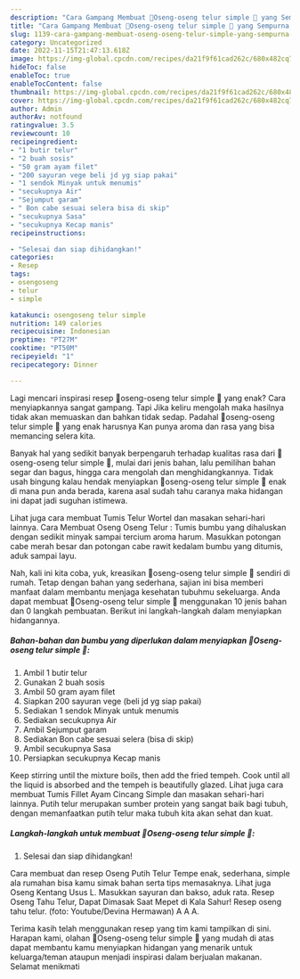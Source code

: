 ```yaml
---
description: "Cara Gampang Membuat 🌺Oseng-oseng telur simple 🌺 yang Sempurna, Buat Buka Puasa Bisa Manjain Lidah"
title: "Cara Gampang Membuat 🌺Oseng-oseng telur simple 🌺 yang Sempurna, Buat Buka Puasa Bisa Manjain Lidah"
slug: 1139-cara-gampang-membuat-oseng-oseng-telur-simple-yang-sempurna-buat-buka-puasa-bisa-manjain-lidah
category: Uncategorized
date: 2022-11-15T21:47:13.618Z
image: https://img-global.cpcdn.com/recipes/da21f9f61cad262c/680x482cq70/oseng-oseng-telur-simple-foto-resep-utama.jpg
hideToc: false
enableToc: true
enableTocContent: false
thumbnail: https://img-global.cpcdn.com/recipes/da21f9f61cad262c/680x482cq70/oseng-oseng-telur-simple-foto-resep-utama.jpg
cover: https://img-global.cpcdn.com/recipes/da21f9f61cad262c/680x482cq70/oseng-oseng-telur-simple-foto-resep-utama.jpg
author: Admin
authorAv: notfound
ratingvalue: 3.5
reviewcount: 10
recipeingredient:
- "1 butir telur"
- "2 buah sosis"
- "50 gram ayam filet"
- "200 sayuran vege beli jd yg siap pakai"
- "1 sendok Minyak untuk menumis"
- "secukupnya Air"
- "Sejumput garam"
- " Bon cabe sesuai selera bisa di skip"
- "secukupnya Sasa"
- "secukupnya Kecap manis"
recipeinstructions:

- "Selesai dan siap dihidangkan!"
categories:
- Resep
tags:
- osengoseng
- telur
- simple

katakunci: osengoseng telur simple 
nutrition: 149 calories
recipecuisine: Indonesian
preptime: "PT27M"
cooktime: "PT50M"
recipeyield: "1"
recipecategory: Dinner

---
```



Lagi mencari inspirasi resep 🌺oseng-oseng telur simple 🌺 yang enak? Cara menyiapkannya sangat gampang. Tapi Jika keliru mengolah maka hasilnya tidak akan memuaskan dan bahkan tidak sedap. Padahal 🌺oseng-oseng telur simple 🌺 yang enak harusnya Kan punya aroma dan rasa yang bisa memancing selera kita.


Banyak hal yang sedikit banyak berpengaruh terhadap kualitas rasa dari 🌺oseng-oseng telur simple 🌺, mulai dari jenis bahan, lalu pemilihan bahan segar dan bagus, hingga cara mengolah dan menghidangkannya. Tidak usah bingung kalau hendak menyiapkan 🌺oseng-oseng telur simple 🌺 enak di mana pun anda berada, karena asal sudah tahu caranya maka hidangan ini dapat jadi suguhan istimewa.

Lihat juga cara membuat Tumis Telur Wortel dan masakan sehari-hari lainnya. Cara Membuat Oseng Oseng Telur : Tumis bumbu yang dihaluskan dengan sedikit minyak sampai tercium aroma harum. Masukkan potongan cabe merah besar dan potongan cabe rawit kedalam bumbu yang ditumis, aduk sampai layu.


Nah, kali ini kita coba, yuk, kreasikan 🌺oseng-oseng telur simple 🌺 sendiri di rumah. Tetap dengan bahan yang sederhana, sajian ini bisa memberi manfaat dalam membantu menjaga kesehatan tubuhmu sekeluarga. Anda dapat membuat 🌺Oseng-oseng telur simple 🌺 menggunakan 10 jenis bahan dan 0 langkah pembuatan. Berikut ini langkah-langkah dalam menyiapkan hidangannya.

<!--inarticleads1-->

##### Bahan-bahan dan bumbu yang diperlukan dalam menyiapkan 🌺Oseng-oseng telur simple 🌺:

1. Ambil 1 butir telur
1. Gunakan 2 buah sosis
1. Ambil 50 gram ayam filet
1. Siapkan 200 sayuran vege (beli jd yg siap pakai)
1. Sediakan 1 sendok Minyak untuk menumis
1. Sediakan secukupnya Air
1. Ambil Sejumput garam
1. Sediakan  Bon cabe sesuai selera (bisa di skip)
1. Ambil secukupnya Sasa
1. Persiapkan secukupnya Kecap manis


Keep stirring until the mixture boils, then add the fried tempeh. Cook until all the liquid is absorbed and the tempeh is beautifully glazed. Lihat juga cara membuat Tumis Fillet Ayam Cincang Simple dan masakan sehari-hari lainnya. Putih telur merupakan sumber protein yang sangat baik bagi tubuh, dengan memanfaatkan putih telur maka tubuh kita akan sehat dan kuat. 

<!--inarticleads2-->

##### Langkah-langkah untuk membuat 🌺Oseng-oseng telur simple 🌺:


1. Selesai dan siap dihidangkan!

Cara membuat dan resep Oseng Putih Telur Tempe enak, sederhana, simple ala rumahan bisa kamu simak bahan serta tips memasaknya. Lihat juga Oseng Kentang Usus L. Masukkan sayuran dan bakso, aduk rata. Resep Oseng Tahu Telur, Dapat Dimasak Saat Mepet di Kala Sahur! Resep oseng tahu telur. (foto: Youtube/Devina Hermawan) A A A. 

Terima kasih telah menggunakan resep yang tim kami tampilkan di sini. Harapan kami, olahan 🌺Oseng-oseng telur simple 🌺 yang mudah di atas dapat membantu kamu menyiapkan hidangan yang menarik untuk keluarga/teman ataupun menjadi inspirasi dalam berjualan makanan. Selamat menikmati
